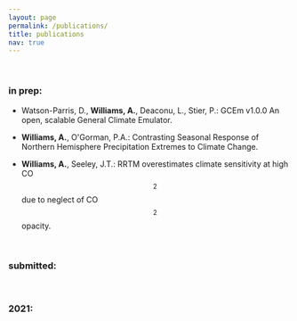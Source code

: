 ```yaml
---
layout: page
permalink: /publications/
title: publications
nav: true
---
```


<p>&nbsp;</p>

### in prep:

 - Watson-Parris, D., **Williams, A.**, Deaconu, L., Stier, P.: GCEm v1.0.0 An open, scalable General Climate Emulator.

 - **Williams, A.**, O'Gorman, P.A.: Contrasting Seasonal Response of Northern Hemisphere Precipitation Extremes to Climate Change.

 - **Williams, A.**, Seeley, J.T.: RRTM overestimates climate sensitivity at high CO$$_{2}$$ due to neglect of CO$$_{2}$$ opacity.

<p>&nbsp;</p>

### submitted:

<p>&nbsp;</p>

### 2021:
